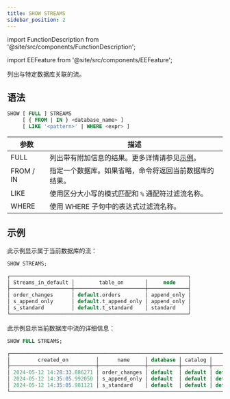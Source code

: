```yaml
---
title: SHOW STREAMS
sidebar_position: 2
---
```

import FunctionDescription from '@site/src/components/FunctionDescription';

<FunctionDescription description="引入或更新: v1.2.460"/>

import EEFeature from '@site/src/components/EEFeature';

<EEFeature featureName='STREAM'/>

列出与特定数据库关联的流。

## 语法

```sql
SHOW [ FULL ] STREAMS 
     [ { FROM | IN } <database_name> ]  
     [ LIKE '<pattern>' | WHERE <expr> ]
```

| 参数      | 描述                                                                                         |
|-----------|----------------------------------------------------------------------------------------------|
| FULL      | 列出带有附加信息的结果。更多详情请参见[示例](#examples)。                                      |
| FROM / IN | 指定一个数据库。如果省略，命令将返回当前数据库的结果。                                         |
| LIKE      | 使用区分大小写的模式匹配和 `%` 通配符过滤流名称。                                              |
| WHERE     | 使用 WHERE 子句中的表达式过滤流名称。                                                         |

## 示例

此示例显示属于当前数据库的流：

```sql
SHOW STREAMS;

┌──────────────────────────────────────────────────────────┐
│ Streams_in_default │        table_on       │     mode    │
├────────────────────┼───────────────────────┼─────────────┤
│ order_changes      │ default.orders        │ append_only │
│ s_append_only      │ default.t_append_only │ append_only │
│ s_standard         │ default.t_standard    │ standard    │
└──────────────────────────────────────────────────────────┘
```

此示例显示当前数据库中流的详细信息：

```sql
SHOW FULL STREAMS;

┌─────────────────────────────────────────────────────────────────────────────────────────────────────────────────────────────────────────────────────┐
│         created_on         │      name     │ database │ catalog │        table_on       │       owner      │ comment │     mode    │ invalid_reason │
├────────────────────────────┼───────────────┼──────────┼─────────┼───────────────────────┼──────────────────┼─────────┼─────────────┼────────────────┤
│ 2024-05-12 14:28:33.886271 │ order_changes │ default  │ default │ default.orders        │ NULL             │         │ append_only │                │
│ 2024-05-12 14:35:05.992050 │ s_append_only │ default  │ default │ default.t_append_only │ NULL             │         │ append_only │                │
│ 2024-05-12 14:35:05.981121 │ s_standard    │ default  │ default │ default.t_standard    │ NULL             │         │ standard    │                │
└─────────────────────────────────────────────────────────────────────────────────────────────────────────────────────────────────────────────────────┘
```